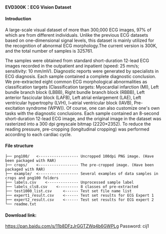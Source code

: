 #### EVD300K：ECG Vision Dataset

#### Introduction

A large-scale visual dataset of more than 300,000 ECG images, 97% of which are from different individuals. Unlike the previous ECG datasets based on one-dimensional signal levels, this dataset is mainly utilized for the recognition of abnormal ECG morphology.The current version is 300K, and the total number of samples is 325761.

The samples were obtained from standard short-duration 12-lead ECG images recorded in the outpatient and inpatient (speed: 25 mm/s; sensitivity: 10 mm/mV). Diagnostic reports were generated by specialists in ECG diagnosis. Each sample contained a complete diagnostic conclusion. We pre-extracted eight common ECG morphological abnormalities as classification targets  (Classification targets: Myocardial infarction (MI), Left bundle branch block (LBBB), Right bundle branch block (RBBB), Left anterior fascicular block (LAFB), Left atrial enlargement (LAE), Left ventricular hypertrophy (LVH), I◦atrial ventricular block (IAVB), Pre-excitation syndrome (WPW)). Of course, one can also customize one's own tasks with the diagnostic conclusions. Each sample contained an 8-second short-duration 12-lead ECG image, and the original image in the dataset was rasterized into a 300 dpi greyscale bitmap (2220×2352). To reduce the reading pressure, pre-cropping (longitudinal cropping) was performed according to each cardiac cycle. 



#### File structure
```
├── png100/   <------------------ Uncropped 100dpi PNG image. (Have been packaged with RAR)    
├── crops/    <------------------ The pre-cropped image. (Have been packaged with RAR)    
├── example/  <------------------ Several examples of data samples in crops and png100 folders    
├── labels.csv    <-------------- Unprocessed sample label    
├── labels_cls8.csv    <--------- 8 classes of pre-extracted    
├── test1000_list.csv     <------ Test set file name list    
├── expert1_result.csv    <------ Test set results for ECG Expert 1    
├── expert2_result.csv    <------ Test set results for ECG expert 2    
└── readme.txt
```


#### Download link:
https://pan.baidu.com/s/11b8DFzJrGGTZWq4b6GWPLg  Password: cij1
